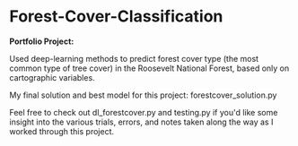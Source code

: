 # Forest-Cover-Classification

**Portfolio Project:**

Used deep-learning methods to predict forest cover type (the most common type of tree cover) in the Roosevelt National Forest, based only on cartographic variables. 

My final solution and best model for this project: forestcover_solution.py 

Feel free to check out dl_forestcover.py and testing.py if you'd like some insight into the various trials, errors, and notes taken along the way as I worked through this project.

